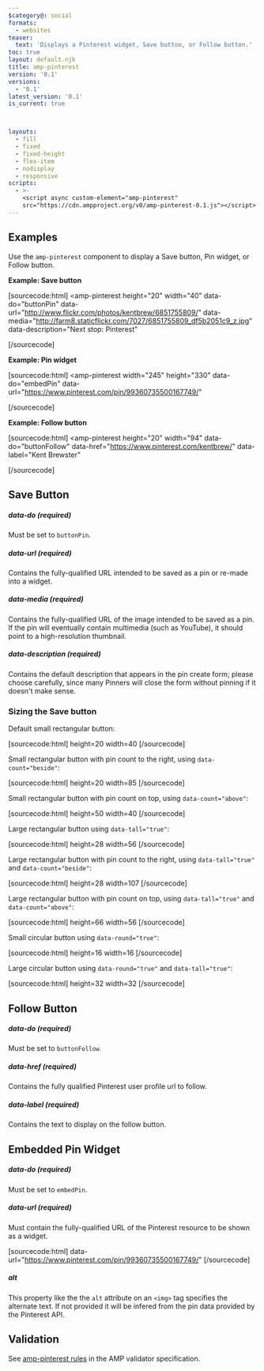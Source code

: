 ```yaml
---
$category@: social
formats:
  - websites
teaser:
  text: 'Displays a Pinterest widget, Save button, or Follow button.'
toc: true
layout: default.njk
title: amp-pinterest
version: '0.1'
versions:
  - '0.1'
latest_version: '0.1'
is_current: true



layouts:
  - fill
  - fixed
  - fixed-height
  - flex-item
  - nodisplay
  - responsive
scripts:
  - >-
    <script async custom-element="amp-pinterest"
    src="https://cdn.ampproject.org/v0/amp-pinterest-0.1.js"></script>
---
```



<!---
Copyright 2015 The AMP HTML Authors.

Licensed under the Apache License, Version 2.0 (the "License");
you may not use this file except in compliance with the License.
You may obtain a copy of the License at

      http://www.apache.org/licenses/LICENSE-2.0

Unless required by applicable law or agreed to in writing, software
distributed under the License is distributed on an "AS-IS" BASIS,
WITHOUT WARRANTIES OR CONDITIONS OF ANY KIND, either express or implied.
See the License for the specific language governing permissions and
limitations under the License.
-->



## Examples

Use the `amp-pinterest` component to display a Save button, Pin widget, or Follow button.

**Example: Save button**

[sourcecode:html]
<amp-pinterest
  height="20"
  width="40"
  data-do="buttonPin"
  data-url="http://www.flickr.com/photos/kentbrew/6851755809/"
  data-media="http://farm8.staticflickr.com/7027/6851755809_df5b2051c9_z.jpg"
  data-description="Next stop: Pinterest"
>
</amp-pinterest>
[/sourcecode]

**Example: Pin widget**

[sourcecode:html]
<amp-pinterest
  width="245"
  height="330"
  data-do="embedPin"
  data-url="https://www.pinterest.com/pin/99360735500167749/"
>
</amp-pinterest>
[/sourcecode]

**Example: Follow button**

[sourcecode:html]
<amp-pinterest
  height="20"
  width="94"
  data-do="buttonFollow"
  data-href="https://www.pinterest.com/kentbrew/"
  data-label="Kent Brewster"
>
</amp-pinterest>
[/sourcecode]

## Save Button

##### data-do (required)

Must be set to `buttonPin`.

##### data-url (required)

Contains the fully-qualified URL intended to be saved as a pin or re-made into a widget.

##### data-media (required)

Contains the fully-qualified URL of the image intended to be saved as a pin. If the pin will eventually contain multimedia (such as YouTube), it should point to a high-resolution thumbnail.

##### data-description (required)

Contains the default description that appears in the pin create form; please choose carefully, since many Pinners will close the form without pinning if it doesn't make sense.

### Sizing the Save button

Default small rectangular button:

[sourcecode:html]
height=20 width=40
[/sourcecode]

Small rectangular button with pin count to the right, using `data-count="beside"`:

[sourcecode:html]
height=20 width=85
[/sourcecode]

Small rectangular button with pin count on top, using `data-count="above"`:

[sourcecode:html]
height=50 width=40
[/sourcecode]

Large rectangular button using `data-tall="true"`:

[sourcecode:html]
height=28 width=56
[/sourcecode]

Large rectangular button with pin count to the right, using `data-tall="true"` and `data-count="beside"`:

[sourcecode:html]
height=28 width=107
[/sourcecode]

Large rectangular button with pin count on top, using `data-tall="true"` and `data-count="above"`:

[sourcecode:html]
height=66 width=56
[/sourcecode]

Small circular button using `data-round="true"`:

[sourcecode:html]
height=16 width=16
[/sourcecode]

Large circular button using `data-round="true"` and `data-tall="true"`:

[sourcecode:html]
height=32 width=32
[/sourcecode]

## Follow Button

##### data-do (required)

Must be set to `buttonFollow`.

##### data-href (required)

Contains the fully qualified Pinterest user profile url to follow.

##### data-label (required)

Contains the text to display on the follow button.

## Embedded Pin Widget

##### data-do (required)

Must be set to `embedPin`.

##### data-url (required)

Must contain the fully-qualified URL of the Pinterest resource to be shown as a widget.

[sourcecode:html]
data-url="https://www.pinterest.com/pin/99360735500167749/"
[/sourcecode]

##### alt

This property like the the `alt` attribute on an `<img>` tag specifies the alternate text. If not provided it will be infered from the pin data provided by the Pinterest API.

## Validation

See [amp-pinterest rules](https://github.com/ampproject/amphtml/blob/master/extensions/amp-pinterest/validator-amp-pinterest.protoascii) in the AMP validator specification.